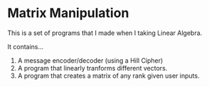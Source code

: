 # Matrix Manipulation

This is a set of programs that I made when I taking Linear Algebra.

It contains...

1. A message encoder/decoder (using a Hill Cipher)
2. A program that linearly tranforms different vectors.
3. A program that creates a matrix of any rank given user inputs.


